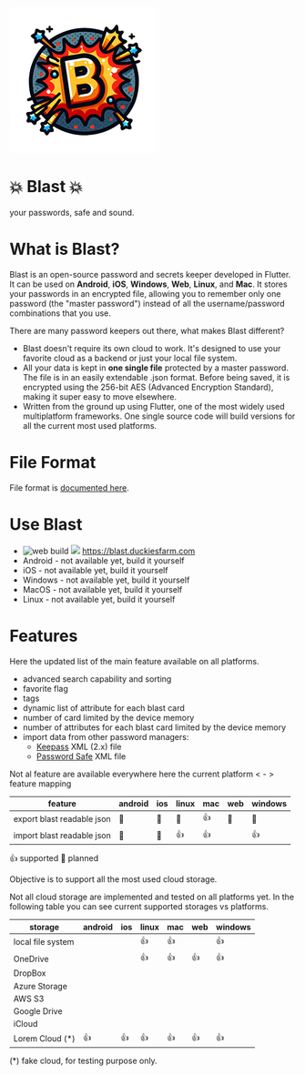 ![blast!](images/icon-v01.png)
# 💥 Blast 💥
your passwords, safe and sound.

# What is Blast?
Blast is an open-source password and secrets keeper developed in Flutter. It can be used on **Android**, **iOS**, **Windows**, **Web**, **Linux**, and **Mac**. It stores your passwords in an encrypted file, allowing you to remember only one password (the "master password") instead of all the username/password combinations that you use.

There are many password keepers out there, what makes Blast different? 
* Blast doesn't require its own cloud to work. It's designed to use your favorite cloud as a backend or just your local file system. 
* All your data is kept in **one single file** protected by a master password. The file is in an easily extendable .json format. Before being saved, it is encrypted using the 256-bit AES (Advanced Encryption Standard), making it super easy to move elsewhere.
* Written from the ground up using Flutter, one of the most widely used multiplatform frameworks. One single source code will build versions for all the current most used platforms.

# File Format

File format is [documented here](docs/file-format.md).

# Use Blast

* ![web build](https://github.com/nicolgit/blast/actions/workflows/deploy-purple-flower.yml/badge.svg) ![](https://byob.yarr.is/nicolgit/blast/webtime) <https://blast.duckiesfarm.com> 
* Android  - not available yet, build it yourself
* iOS - not available yet, build it yourself
* Windows - not available yet, build it yourself
* MacOS - not available yet, build it yourself
* Linux - not available yet, build it yourself

# Features 
Here the updated list of the main feature available on all platforms.

* advanced search capability and sorting
* favorite flag
* tags
* dynamic list of attribute for each blast card
* number of card limited by the device memory
* number of attributes for each blast card limited by the device memory
* import data from other password managers:
  * [Keepass](https://keepass.info/) XML (2.x) file 
  * [Password Safe](https://pwsafe.org/) XML file   

Not al feature are available everywhere here the current platform < - > feature mapping

| feature                     | android | ios | linux | mac | web | windows |
|-----------------------------|---------|-----|-------|-----|-----|---------|
| export blast readable json  | 🔹      | 🔹   | 🔹    | 👍  | 🔹  | 🔹       |
| import blast readable json  | 🔹      | 🔹   | 👍    | 👍  |     | 👍       |

👍 supported 🔹 planned


Objective is to support all the most used cloud storage. 

Not all cloud storage are implemented and tested on all platforms yet. In the following table you can see current supported storages vs platforms.

| storage             | android | ios | linux | mac | web | windows |
|---------------------|---------|-----|-------|-----|-----|---------|
| local file system   |         |     | 👍    | 👍  |     | 👍      |
| OneDrive            |         |     | 👍    | 👍  | 👍   | 👍      |
| DropBox             |         |     |       |     |     |         |
| Azure Storage       |         |     |       |     |     |         |
| AWS S3              |         |     |       |     |     |         |
| Google Drive        |         |     |       |     |     |         |
| iCloud              |         |     |       |     |     |         |
| Lorem Cloud (*)     | 👍      | 👍   | 👍    | 👍  | 👍   | 👍      | 

(*) fake cloud, for testing purpose only.


